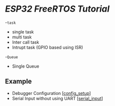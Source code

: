 # _ESP32 FreeRTOS Tutorial_

-`task`
* single task
* multi task
* Inter call task
* Intrupt task (GPIO based using ISR)

-`Queue`
* Single Queue

## Example
* Debugger Configuration [[config_setup](/vs_code_debugger_setup)]
* Serial Input without using UART [[serial_input](Example/serial_input/)]
